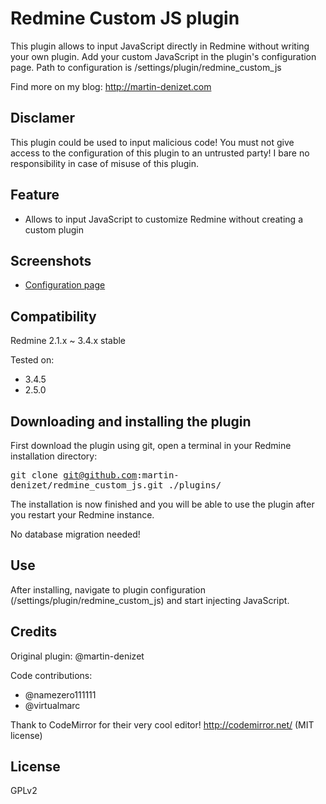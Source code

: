 # Redmine Custom JS plugin

This plugin allows to input JavaScript directly in Redmine without writing your own plugin.
Add your custom JavaScript in the plugin's configuration page. Path to configuration is /settings/plugin/redmine_custom_js

Find more on my blog: http://martin-denizet.com

## Disclamer

This plugin could be used to input malicious code! You must not give access to the configuration of this plugin to an untrusted party!
I bare no responsibility in case of misuse of this plugin.

## Feature

* Allows to input JavaScript to customize Redmine without creating a custom plugin

## Screenshots

* [Configuration page](https://raw.githubusercontent.com/martin-denizet/redmine_custom_js/develop/screenshots/redmine_custom_js_configuration.png)

## Compatibility

Redmine 2.1.x ~ 3.4.x stable

Tested on:
* 3.4.5
* 2.5.0

## Downloading and installing the plugin

First download the plugin using git, open a terminal in your Redmine installation directory:

<tt>git clone git@github.com:martin-denizet/redmine_custom_js.git ./plugins/</tt>

The installation is now finished and you will be able to use the plugin after you restart your Redmine instance.

No database migration needed!

## Use

After installing, navigate to plugin configuration (/settings/plugin/redmine_custom_js) and start injecting JavaScript.

## Credits

Original plugin: @martin-denizet

Code contributions:
* @namezero111111
* @virtualmarc  

Thank to CodeMirror for their very cool editor! http://codemirror.net/ (MIT license)

## License

GPLv2

